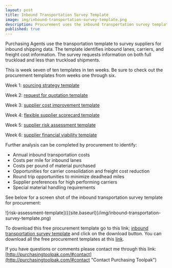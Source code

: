```yaml
---
layout: post
title: Inbound Transportation Survey Template
image: img/inbound-transportation-survey-template.png
description: Procurement uses the inbound transportation survey template to identify inbound lanes, carriers and costs.
published: true
---
```


Purchasing Agents use the transportation template to survey suppliers for inbound shipping data. The template identifies inbound lanes, carriers, and freight cost information. The survey requests information on both full truckload and less than truckload shipments.

This is week seven of ten templates in ten weeks. Be sure to check out the procurement templates from weeks one through six.

Week 1:	[sourcing strategy template]({{site.baseurl}}/2017/04/07/sourcing-strategy-template)

Week 2:	[request for quotation template]({{site.baseurl}}/2017/04/14/request-for-quotation-template)

Week 3:	[supplier cost improvement template]({{site.baseurl}}/2017/04/21/supplier-cost-improvement-template)

Week 4: [flexible supplier scorecard template]({{site.baseurl}}/2017/04/28/flexible-supplier-scorecard-template)

Week 5: [supplier risk assessment template]({{site.baseurl}}/2017/05/05/risk-assessment-template)

Week 6: [supplier financial viability template]({{site.baseurl}}/2017/05/12/supplier-financial-viability-template)
<!--more-->

Further analysis can be completed by procurement to identify:

- Annual inbound transportation costs
- Costs per mile for inbound lanes
- Costs per pound of material purchased
- Opportunities for carrier consolidation and freight cost reduction
- Round trip opportunities to minimize deadhead miles
- Supplier preferences for high performing carriers
- Special material handling requirements

See below for a screen shot of the inbound transportation survey template for procurement:
 <div style="text-align:left" markdown="1">
  ![risk-assessment-template]({{site.baseurl}}/img/inbound-transportation-survey-template.png)
 </div>

To download this free procurement template go to this link; <a href="https://github.com/purchasingtoolpak/purchasingtoolpak/blob/master/supplier-integration/inbound-transportation-survey-template.xlsx">inbound transportation survey template</a> and click on the download button. You can download all the free procurement templates at this <a href="http://purchasingtoolpak.com/#team">link</a>.

 If you have questions or comments please contact me through this link:
 [http://purchasingtoolpak.com/#contact](http://purchasingtoolpak.com/#contact "Contact Purchasing Toolpak")
